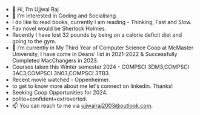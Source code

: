 - 👋 Hi, I’m Ujjwal Raj
- 👀 I’m interested in Coding and Socialising.
- I do like to read books, currently I am reading - Thinking, Fast and Slow.
- Fav novel would be Sherlock Holmes.
- Recently I have lost 32 pounds by being on a calorie deficit diet and going to the gym. 
- 🌱 I’m currently in My Third Year of Computer Science Coop at McMaster University, I have come in Deans' list in 2021-2022 & Successfully Completed MacChangers in 2023.
- Courses taken this Winter semester 2024 - COMPSCI 3DM3,COMPSCI 3AC3,COMPSCI 3N03,COMPSCI 3TB3.
- Recent movie watched - Oppenheimer.
- to get to know more about me let's connect on linkedin. Thanks!
- Seeking Coop Opportunities for 2024.
- polite+confident+extroverted. 
- 📫 You can reach to me via ujjwalraj2003@outlook.com.

<!---
UjjwalRaj18/UjjwalRaj18 is a ✨ special ✨ repository because its `README.md` (this file) appears on your GitHub profile.
You can click the Preview link to take a look at your changes.
--->
